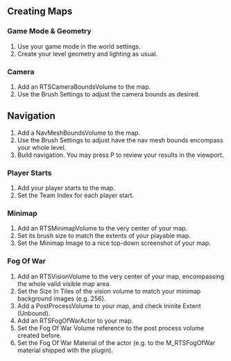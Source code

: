 ## Creating Maps

### Game Mode & Geometry

1. Use your game mode in the world settings.
1. Create your level geometry and lighting as usual.

### Camera

1. Add an RTSCameraBoundsVolume to the map.
1. Use the Brush Settings to adjust the camera bounds as desired.

## Navigation

1. Add a NavMeshBoundsVolume to the map.
1. Use the Brush Settings to adjust have the nav mesh bounds encompass your whole level.
1. Build navigation. You may press P to review your results in the viewport.

### Player Starts

1. Add your player starts to the map.
1. Set the Team Index for each player start.

### Minimap

1. Add an RTSMinimapVolume to the very center of your map.
1. Set its brush size to match the extents of your playable map.
1. Set the Minimap Image to a nice top-down screenshot of your map.

### Fog Of War

1. Add an RTSVisionVolume to the very center of your map, encompassing the whole valid visible map area.
1. Set the Size In Tiles of the vision volume to match your minimap background images (e.g. 256).
1. Add a PostProcessVolume to your map, and check Ininite Extent (Unbound).
1. Add an RTSFogOfWarActor to your map.
1. Set the Fog Of War Volume reference to the post process volume created before.
1. Set the Fog Of War Material of the actor (e.g. to the M_RTSFogOfWar material shipped with the plugin).
